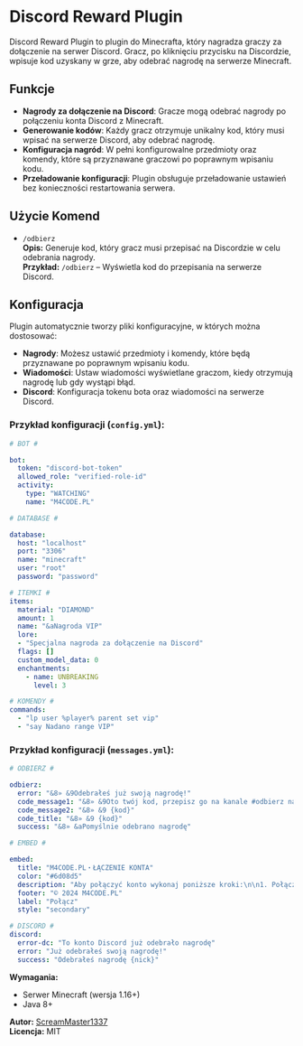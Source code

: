 # Discord Reward Plugin

Discord Reward Plugin to plugin do Minecrafta, który nagradza graczy za dołączenie na serwer Discord. Gracz, po kliknięciu przycisku na Discordzie, wpisuje kod uzyskany w grze, aby odebrać nagrodę na serwerze Minecraft.

## Funkcje
- **Nagrody za dołączenie na Discord**: Gracze mogą odebrać nagrody po połączeniu konta Discord z Minecraft.
- **Generowanie kodów**: Każdy gracz otrzymuje unikalny kod, który musi wpisać na serwerze Discord, aby odebrać nagrodę.
- **Konfiguracja nagród**: W pełni konfigurowalne przedmioty oraz komendy, które są przyznawane graczowi po poprawnym wpisaniu kodu.
- **Przeładowanie konfiguracji**: Plugin obsługuje przeładowanie ustawień bez konieczności restartowania serwera.

## Użycie Komend

- `/odbierz`  
  **Opis:** Generuje kod, który gracz musi przepisać na Discordzie w celu odebrania nagrody.  
  **Przykład:** `/odbierz` – Wyświetla kod do przepisania na serwerze Discord.

## Konfiguracja

Plugin automatycznie tworzy pliki konfiguracyjne, w których można dostosować:

- **Nagrody**: Możesz ustawić przedmioty i komendy, które będą przyznawane po poprawnym wpisaniu kodu.
- **Wiadomości**: Ustaw wiadomości wyświetlane graczom, kiedy otrzymują nagrodę lub gdy wystąpi błąd.
- **Discord**: Konfiguracja tokenu bota oraz wiadomości na serwerze Discord.

### Przykład konfiguracji (`config.yml`):

```yaml
# BOT #

bot:
  token: "discord-bot-token"
  allowed_role: "verified-role-id"
  activity:
    type: "WATCHING"
    name: "M4CODE.PL"

# DATABASE #

database:
  host: "localhost"
  port: "3306"
  name: "minecraft"
  user: "root"
  password: "password"

# ITEMKI #
items:
  material: "DIAMOND"
  amount: 1
  name: "&aNagroda VIP"
  lore:
  - "Specjalna nagroda za dołączenie na Discord"
  flags: []
  custom_model_data: 0
  enchantments:
    - name: UNBREAKING
      level: 3

# KOMENDY #
commands:
  - "lp user %player% parent set vip"
  - "say Nadano range VIP"
```

### Przykład konfiguracji (`messages.yml`):

```yaml
# ODBIERZ #

odbierz:
  error: "&8» &9Odebrałeś już swoją nagrodę!"
  code_message1: "&8» &9Oto twój kod, przepisz go na kanale #odbierz na discordzie."
  code_message2: "&8» &9 {kod}"
  code_title: "&8» &9 {kod}"
  success: "&8» &aPomyślnie odebrano nagrodę"

# EMBED #

embed:
  title: "M4CODE.PL・ŁĄCZENIE KONTA"
  color: "#6d08d5"
  description: "Aby połączyć konto wykonaj poniższe kroki:\n\n1. Połącz się na serwer przez adres **m4code.pl**\n2. Wpisz komendę /odbierz\n3. Naciśnij przycisk **Połącz**"
  footer: "© 2024 M4CODE.PL"
  label: "Połącz"
  style: "secondary"

# DISCORD #
discord:
  error-dc: "To konto Discord już odebrało nagrodę"
  error: "Już odebrałeś swoją nagrodę!"
  success: "Odebrałeś nagrodę {nick}"
```

**Wymagania:**
- Serwer Minecraft (wersja 1.16+)
- Java 8+

**Autor:** [ScreamMaster1337](https://github.com/ScreamMaster1337)  
**Licencja:** MIT
